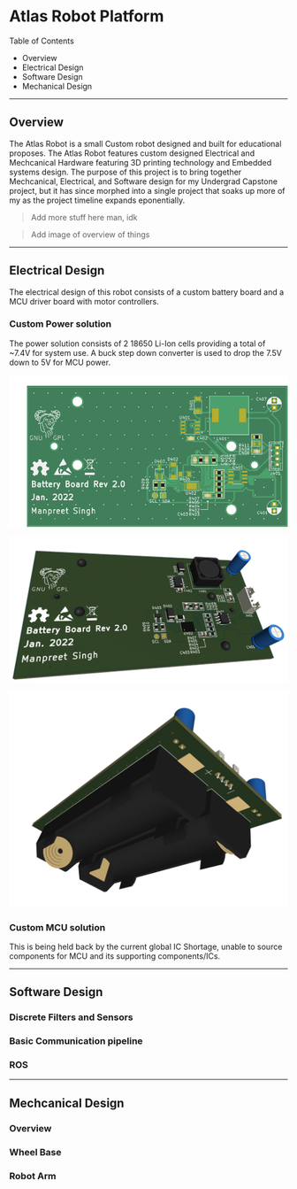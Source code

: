 # Atlas Robot Platform

Table of Contents

* Overview
* Electrical Design
* Software Design
* Mechanical Design

---

## Overview

The Atlas Robot is a small Custom robot designed and built for educational proposes. The Atlas Robot features custom designed Electrical and Mechcanical Hardware featuring 3D printing technology and Embedded systems design. 
The purpose of this project is to bring together Mechcanical, Electrical, and Software design for my Undergrad Capstone project, but it has since morphed into a single project that soaks up more of my as the project timeline expands eponentially.

> Add more stuff here man, idk 

> Add image of overview of things

---

## Electrical Design

The electrical design of this robot consists of a custom battery board and a MCU driver board with motor controllers. 

### Custom Power solution

The power solution consists of 2 18650 Li-Ion cells providing a total of ~7.4V for system use. A buck step down converter is used to drop the 7.5V down to 5V for MCU power. 

![Power Board with Fuel Gauge and 5V Buck](../cad/electronics/AtlasPD/BB2.png)

![Power Board top perspective view](..\cad\electronics\AtlasPD\photos\battery_board\top_perspective.png)

![Power Board bottom perspective view](..\cad\electronics\AtlasPD\photos\battery_board\bottom_perspective.png)

### Custom MCU solution

This is being held back by the current global IC Shortage, unable to source components for MCU and its supporting components/ICs.

---

## Software Design

### Discrete Filters and Sensors

### Basic Communication pipeline

### ROS

---

## Mechcanical Design

### Overview

### Wheel Base

### Robot Arm

